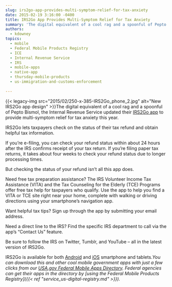 ```yaml
---
slug: irs2go-app-provides-multi-symptom-relief-for-tax-anxiety
date: 2015-02-19 3:16:00 -0400
title: IRS2Go App Provides Multi-Symptom Relief for Tax Anxiety
summary: 'The digital equivalent of a cool rag and a spoonful of Pepto Bismol, the Internal Revenue Service updated their IRS2Go app to provide multi-symptom relief for tax anxiety this year. IRS2Go lets taxpayers check on the status of their tax refund and obtain helpful tax information. If you’re'
authors:
  - kdowney
topics:
  - mobile
  - Federal Mobile Products Registry
  - ICE
  - Internal Revenue Service
  - IRS
  - mobile-apps
  - native-app
  - thursday-mobile-products
  - us-immigration-and-customs-enforcement
 
---
```


{{< legacy-img src="2015/02/250-x-385-IRS2Go\_phone\_2.jpg" alt="New IRS2Go app design" >}}The digital equivalent of a cool rag and a spoonful of Pepto Bismol, the Internal Revenue Service updated their [IRS2Go app](http://www.irs.gov/uac/IRS2GoApp) to provide multi-symptom relief for tax anxiety this year.

IRS2Go lets taxpayers check on the status of their tax refund and obtain helpful tax information.

If you’re e-filing, you can check your refund status within about 24 hours after the IRS confirms receipt of your tax return. If you’re filing paper tax returns, it takes about four weeks to check your refund status due to longer processing times.

But checking the status of your refund isn’t all this app does.

Need free tax preparation assistance? The IRS Volunteer Income Tax Assistance (VITA) and the Tax Counseling for the Elderly (TCE) Programs offer free tax help for taxpayers who qualify. Use the app to help you find a VITA or TCE site right near your home, complete with walking or driving directions using your smartphone’s navigation app.

Want helpful tax tips? Sign up through the app by submitting your email address.

Need a direct line to the IRS? Find the specific IRS department to call via the app&#8217;s &#8220;Contact Us&#8221; feature.

Be sure to follow the IRS on Twitter, Tumblr, and YouTube – all in the latest version of IRS2Go.

IRS2Go is available for both [Android](https://play.google.com/store/apps/details?id=gov.irs&referrer=utm_source%3DIRSpup%26utm_medium%3Dlanding-page) and [iOS](https://itunes.apple.com/us/app/irs2go/id414113282?mt=8) smartphone and tablets._You can download this and other cool mobile government apps with just a few clicks from our [USA.gov Federal Mobile Apps Directory](http://www.usa.gov/mobileapps.shtml). Federal agencies can get their apps in the directory by [using the Federal Mobile Products Registry]({{< ref "service_us-digital-registry.md" >}})._